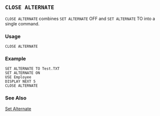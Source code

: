 ## `CLOSE ALTERNATE`

`CLOSE ALTERNATE` combines `SET ALTERNATE` OFF and `SET ALTERNATE` TO into a single command.

### Usage

```foxpro
CLOSE ALTERNATE
```
### Example

```foxpro
SET ALTERNATE TO Test.TXT
SET ALTERNATE ON
USE Employee
DISPLAY NEXT 5
CLOSE ALTERNATE
```
### See Also

[Set Alternate](s4g169.md)